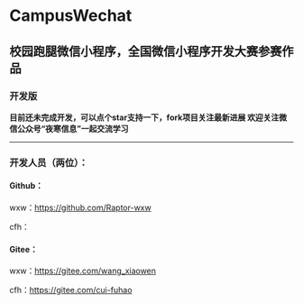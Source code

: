 # CampusWechat
**校园跑腿微信小程序，全国微信小程序开发大赛参赛作品**
------
### 开发版
 **目前还未完成开发，可以点个star支持一下，fork项目关注最新进展
欢迎关注微信公众号“夜寒信息”一起交流学习** 

------
### 开发人员（两位）：
#### Github：
wxw：https://github.com/Raptor-wxw

cfh：

#### Gitee：
wxw：https://gitee.com/wang_xiaowen

cfh：https://gitee.com/cui-fuhao